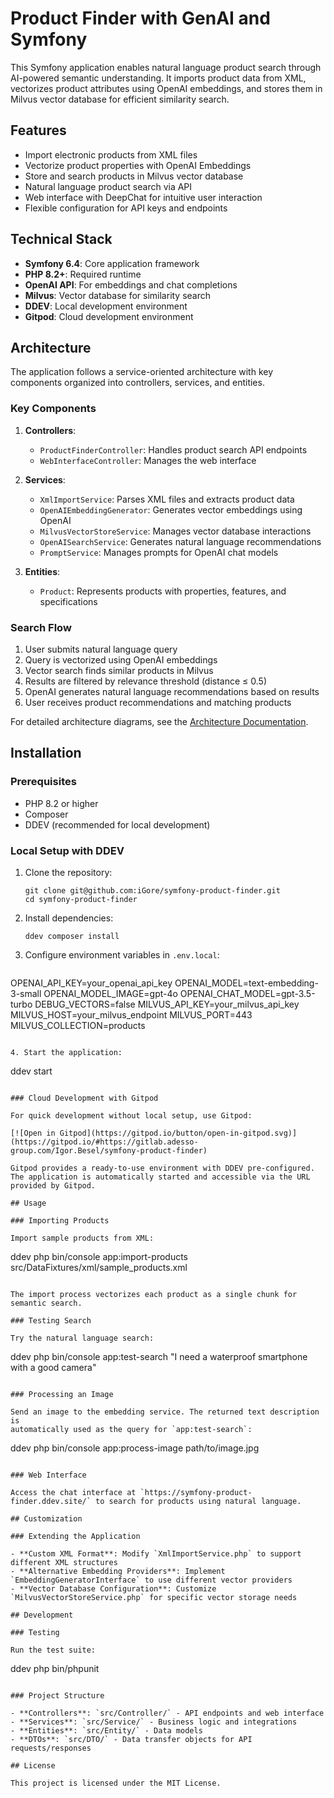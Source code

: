 # Product Finder with GenAI and Symfony

This Symfony application enables natural language product search through AI-powered semantic understanding. It imports product data from XML, vectorizes product attributes using OpenAI embeddings, and stores them in Milvus vector database for efficient similarity search.

## Features

- Import electronic products from XML files
- Vectorize product properties with OpenAI Embeddings
- Store and search products in Milvus vector database
- Natural language product search via API
- Web interface with DeepChat for intuitive user interaction
- Flexible configuration for API keys and endpoints

## Technical Stack

- **Symfony 6.4**: Core application framework
- **PHP 8.2+**: Required runtime
- **OpenAI API**: For embeddings and chat completions
- **Milvus**: Vector database for similarity search
- **DDEV**: Local development environment
- **Gitpod**: Cloud development environment

## Architecture

The application follows a service-oriented architecture with key components organized into controllers, services, and entities.

### Key Components

1. **Controllers**:
   - `ProductFinderController`: Handles product search API endpoints
   - `WebInterfaceController`: Manages the web interface

2. **Services**:
   - `XmlImportService`: Parses XML files and extracts product data
   - `OpenAIEmbeddingGenerator`: Generates vector embeddings using OpenAI
   - `MilvusVectorStoreService`: Manages vector database interactions
   - `OpenAISearchService`: Generates natural language recommendations
   - `PromptService`: Manages prompts for OpenAI chat models

3. **Entities**:
   - `Product`: Represents products with properties, features, and specifications

### Search Flow

1. User submits natural language query
2. Query is vectorized using OpenAI embeddings
3. Vector search finds similar products in Milvus
4. Results are filtered by relevance threshold (distance ≤ 0.5)
5. OpenAI generates natural language recommendations based on results
6. User receives product recommendations and matching products

For detailed architecture diagrams, see the [Architecture Documentation](https://github.com/iGore/symfony-product-finder/wiki/Architecture).

## Installation

### Prerequisites

- PHP 8.2 or higher
- Composer
- DDEV (recommended for local development)

### Local Setup with DDEV

1. Clone the repository:
   ```
   git clone git@github.com:iGore/symfony-product-finder.git
   cd symfony-product-finder
   ```

2. Install dependencies:
   ```
   ddev composer install
   ```

3. Configure environment variables in `.env.local`:
   ```
  OPENAI_API_KEY=your_openai_api_key
  OPENAI_MODEL=text-embedding-3-small
  OPENAI_MODEL_IMAGE=gpt-4o
  OPENAI_CHAT_MODEL=gpt-3.5-turbo
  DEBUG_VECTORS=false
  MILVUS_API_KEY=your_milvus_api_key
   MILVUS_HOST=your_milvus_endpoint
   MILVUS_PORT=443
   MILVUS_COLLECTION=products
   ```

4. Start the application:
   ```
   ddev start
   ```

### Cloud Development with Gitpod

For quick development without local setup, use Gitpod:

[![Open in Gitpod](https://gitpod.io/button/open-in-gitpod.svg)](https://gitpod.io/#https://gitlab.adesso-group.com/Igor.Besel/symfony-product-finder)

Gitpod provides a ready-to-use environment with DDEV pre-configured. The application is automatically started and accessible via the URL provided by Gitpod.

## Usage

### Importing Products

Import sample products from XML:

```
ddev php bin/console app:import-products src/DataFixtures/xml/sample_products.xml
```

The import process vectorizes each product as a single chunk for semantic search.

### Testing Search

Try the natural language search:

```
ddev php bin/console app:test-search "I need a waterproof smartphone with a good camera"
```

### Processing an Image

Send an image to the embedding service. The returned text description is
automatically used as the query for `app:test-search`:

```
ddev php bin/console app:process-image path/to/image.jpg
```

### Web Interface

Access the chat interface at `https://symfony-product-finder.ddev.site/` to search for products using natural language.

## Customization

### Extending the Application

- **Custom XML Format**: Modify `XmlImportService.php` to support different XML structures
- **Alternative Embedding Providers**: Implement `EmbeddingGeneratorInterface` to use different vector providers
- **Vector Database Configuration**: Customize `MilvusVectorStoreService.php` for specific vector storage needs

## Development

### Testing

Run the test suite:

```
ddev php bin/phpunit
```

### Project Structure

- **Controllers**: `src/Controller/` - API endpoints and web interface
- **Services**: `src/Service/` - Business logic and integrations
- **Entities**: `src/Entity/` - Data models
- **DTOs**: `src/DTO/` - Data transfer objects for API requests/responses

## License

This project is licensed under the MIT License.
